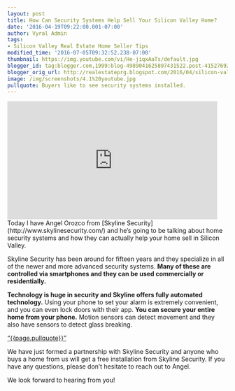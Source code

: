 ```yaml
---
layout: post
title: How Can Security Systems Help Sell Your Silicon Valley Home?
date: '2016-04-19T09:22:00.001-07:00'
author: Vyral Admin
tags:
- Silicon Valley Real Estate Home Seller Tips
modified_time: '2016-07-05T09:32:52.238-07:00'
thumbnail: https://img.youtube.com/vi/He-jiqxAaTs/default.jpg
blogger_id: tag:blogger.com,1999:blog-4989041625897431522.post-4152769204086417154
blogger_orig_url: http://realestateprg.blogspot.com/2016/04/silicon-valley-real-estate-home-security.html
image: /img/screenshots/4.1%20youtube.jpg
pullquote: Buyers like to see security systems installed.
---
```


<iframe allowfullscreen="" frameborder="0" height="270" src="https://www.youtube.com/embed/He-jiqxAaTs" width="480"></iframe> 
Today I have Angel Orozco from [Skyline Security](http://www.skylinesecurity.com/) and he’s going to be talking about home security systems and how they can actually help your home sell in Silicon Valley.

Skyline Security has been around for fifteen years and they specialize in all of the newer and more advanced security systems. **Many of these are controlled via smartphones and they can be used commercially or residentially.**

**Technology is huge in security and Skyline offers fully automated technology.** Using your phone to set your alarm is extremely convenient, and you can even lock doors with their app. **You can secure your entire home from your phone.** Motion sensors can detect movement and they also have sensors to detect glass breaking.

<a href="https://twitter.com/home/?status={{page.pullquote}}%20{{site.url}}{{page.url}}%20via%40{{site.data.settings.socials.twitter | remove: 'https://twitter.com/'}}" target='_blank' class="pullquote">&#8220;{{page.pullquote}}&#8221;</a>

We have just formed a partnership with Skyline Security and anyone who buys a home from us will get a free installation from Skyline Security. If you have any questions, please don’t hesitate to reach out to Angel. 

We look forward to hearing from you!